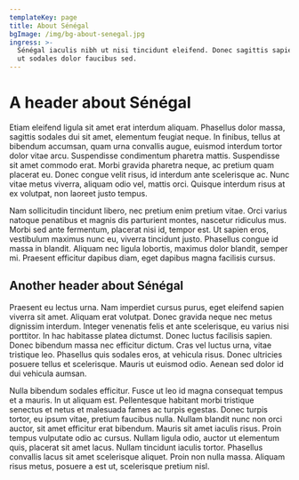 ```yaml
---
templateKey: page
title: About Sénégal
bgImage: /img/bg-about-senegal.jpg
ingress: >-
  Sénégal iaculis nibh ut nisi tincidunt eleifend. Donec sagittis sapien neque,
  ut sodales dolor faucibus sed.
---
```

# A header about Sénégal
Etiam eleifend ligula sit amet erat interdum aliquam. Phasellus dolor massa, sagittis sodales dui sit amet, elementum feugiat neque. In finibus, tellus at bibendum accumsan, quam urna convallis augue, euismod interdum tortor dolor vitae arcu. Suspendisse condimentum pharetra mattis. Suspendisse sit amet commodo erat. Morbi gravida pharetra neque, ac pretium quam placerat eu. Donec congue velit risus, id interdum ante scelerisque ac. Nunc vitae metus viverra, aliquam odio vel, mattis orci. Quisque interdum risus at ex volutpat, non laoreet justo tempus.

Nam sollicitudin tincidunt libero, nec pretium enim pretium vitae. Orci varius natoque penatibus et magnis dis parturient montes, nascetur ridiculus mus. Morbi sed ante fermentum, placerat nisi id, tempor est. Ut sapien eros, vestibulum maximus nunc eu, viverra tincidunt justo. Phasellus congue id massa in blandit. Aliquam nec ligula lobortis, maximus dolor blandit, semper mi. Praesent efficitur dapibus diam, eget dapibus magna facilisis cursus. 

## Another header about Sénégal
Praesent eu lectus urna. Nam imperdiet cursus purus, eget eleifend sapien viverra sit amet. Aliquam erat volutpat. Donec gravida neque nec metus dignissim interdum. Integer venenatis felis et ante scelerisque, eu varius nisi porttitor. In hac habitasse platea dictumst. Donec luctus facilisis sapien. Donec bibendum massa nec efficitur dictum. Cras vel luctus urna, vitae tristique leo. Phasellus quis sodales eros, at vehicula risus. Donec ultricies posuere tellus et scelerisque. Mauris ut euismod odio. Aenean sed dolor id dui vehicula aumsan.

Nulla bibendum sodales efficitur. Fusce ut leo id magna consequat tempus et a mauris. In ut aliquam est. Pellentesque habitant morbi tristique senectus et netus et malesuada fames ac turpis egestas. Donec turpis tortor, eu ipsum vitae, pretium faucibus nulla. Nullam blandit nunc non orci auctor, sit amet efficitur erat bibendum. Mauris sit amet iaculis risus. Proin tempus vulputate odio ac cursus. Nullam ligula odio, auctor ut elementum quis, placerat sit amet lacus. Nullam tincidunt iaculis tortor. Phasellus convallis lacus sit amet scelerisque aliquet. Proin non nulla massa. Aliquam risus metus, posuere a est ut, scelerisque pretium nisl.
